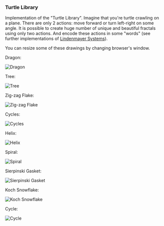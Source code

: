 ### Turtle Library

Implementation of the "Turtle Library".
Imagine that you're turtle crawling on a plane.
There are only 2 actions: move forward or turn left-right on some angle.
It is possible to create huge number of unique and beautiful
fractals using only two actions. And encode these actions in some
"words" (see further implementations of
[Lindenmayer Systems](../04_Lindenmayer_systems)).

You can resize some of these drawings by changing browser's window.

Dragon:

![Dragon](../data/2019.01.05-dragon.png)

Tree:

![Tree](../data/2019.01.05-tree.png)

Zig-zag Flake:

![Zig-zag Flake](../data/2019.01.05-zig-zag.png)

Cycles:

![Cycles](../data/2019.01.05-cycles.png)

Helix:

![Helix](../data/2019.01.05-helix.png)

Spiral:

![Spiral](../data/2019.01.05-spiral.png)

Sierpinski Gasket:

![Sierpinski Gasket](../data/2019.01.05-triangle.png)

Koch Snowflake:

![Koch Snowflake](../data/2019.01.05-koch-snowflake.png)

Cycle:

![Cycle](../data/2019.01.05-cycle.png)

